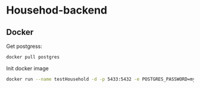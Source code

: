 # Househod-backend

## Docker
Get postgress:
```bash
docker pull postgres
```

Init docker image
```bash
docker run --name testHousehold -d -p 5433:5432 -e POSTGRES_PASSWORD=mysecretpassword postgres
```